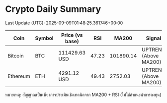 # Crypto Daily Summary

Last Update (UTC): 2025-09-09T01:48:25.361746+00:00

| Coin | Symbol | Price (vs base) | RSI | MA200 | Signal |
|------|--------|------------------|-----|-------|--------|
| Bitcoin | BTC | 111429.63 USD | 47.23 | 101890.14 | UPTREND (Above MA200) |
| Ethereum | ETH | 4291.12 USD | 49.43 | 2752.03 | UPTREND (Above MA200) |

หมายเหตุ: สัญญาณเป็นเพียงการประเมินเชิงเทคนิคจาก MA200 + RSI (ไม่ใช่คำแนะนำการลงทุน)
